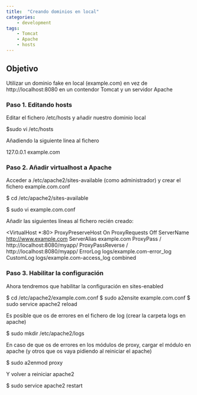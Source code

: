 ```yaml
---
title:  "Creando dominios en local"
categories: 
    - development
tags:
    - Tomcat
    - Apache
    - hosts
---
```


## Objetivo
Utilizar un dominio fake en local (example.com) en vez de http://localhost:8080 en un contendor Tomcat y un servidor Apache

### Paso 1. Editando hosts

Editar el fichero /etc/hosts y añadir nuestro dominio local

$sudo vi /etc/hosts

Añadiendo la siguiente linea al fichero

127.0.0.1       example.com

### Paso 2. Añadir virtualhost a Apache

Acceder a /etc/apache2/sites-available (como administrador) y crear el fichero example.com.conf

$ cd /etc/apache2/sites-available

$ sudo vi example.com.conf 

Añadir las siguientes líneas al fichero recién creado:

<VirtualHost *:80>
ProxyPreserveHost On
ProxyRequests Off
ServerName http://www.example.com
ServerAlias example.com
ProxyPass / http://localhost:8080/myapp/
ProxyPassReverse / http://localhost:8080/myapp/
ErrorLog logs/example.com-error_log
CustomLog logs/example.com-access_log combined
</VirtualHost>

### Paso 3. Habilitar la configuración


Ahora tendremos que habilitar la configuración en sites-enabled 

$ cd /etc/apache2/example.com.conf
$ sudo a2ensite example.com.conf
$ sudo service apache2 reload

Es posible que os de errores en el fichero de log (crear la carpeta logs en apache)

$ sudo mkdir /etc/apache2/logs

En caso de que os de errores en los módulos de proxy, cargar el módulo en apache (y otros que os vaya pidiendo al reiniciar el apache)

$ sudo a2enmod proxy

Y volver a reiniciar apache2

$ sudo service apache2 restart

